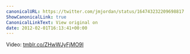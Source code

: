 ```yaml
---
canonicalURL: https://twitter.com/jmjordan/status/164743232209698817
ShowCanonicalLink: true
CanonicalLinkText: View original on
date: 2012-02-01T16:13:41+00:00
---
```

Video: [tmblr.co/ZHwWJyFjMO9I](http://tmblr.co/ZHwWJyFjMO9I)